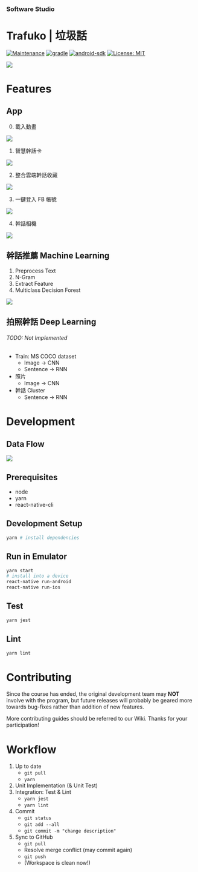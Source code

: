 ### Software Studio
# Trafuko | 垃圾話
[![Maintenance](https://img.shields.io/maintenance/yes/2017.svg)]()
[![gradle](https://img.shields.io/badge/gradle-1.2.3-orange.svg)](https://gradle.org/)
[![android-sdk](https://img.shields.io/badge/android%20sdk-24-brightgreen.svg)](https://developer.android.com)
[![License: MIT](https://img.shields.io/badge/License-MIT-yellow.svg)](https://opensource.org/licenses/MIT)

![](/metadata/logo.png)

# Features

## App

0. 載入動畫

![](/metadata/loading.gif)

1. 智慧幹話卡

![](/metadata/cards.gif)

2. 整合雲端幹話收藏

![](/metadata/fav.png)

3. 一鍵登入 FB 帳號

![](/metadata/login.gif)

4. 幹話相機

![](/metadata/camera.png)


## 幹話推薦 Machine Learning

1. Preprocess Text
2. N-Gram
3. Extract Feature
4. Multiclass Decision Forest

![](/metadata/ml.png)

## 拍照幹話 Deep Learning
###### TODO: Not Implemented

- Train: MS COCO dataset
    - Image → CNN
    - Sentence → RNN
- 照片
    - Image → CNN
- 幹話 Cluster
    - Sentence → RNN

# Development

## Data Flow

![](/metadata/data.png)

## Prerequisites

* node
* yarn
* react-native-cli

## Development Setup

```bash
yarn # install dependencies
```

## Run in Emulator

```bash
yarn start
# install into a device
react-native run-android
react-native run-ios
```

## Test

```bash
yarn jest
```

## Lint

```bash
yarn lint
```

# Contributing

Since the course has ended, the original development team may **NOT** involve with the program, but future releases will probably be geared more towards bug-fixes rather than addition of new features.

More contributing guides should be referred to our Wiki. Thanks for your participation!

# Workflow

1. Up to date
    - ```git pull```
    - ```yarn```
2. Unit Implementation (& Unit Test)
3. Integration: Test & Lint
    - ```yarn jest```
    - ```yarn lint```
4. Commit
    - ```git status```
    - ```git add --all```
    - ```git commit -m "change description"```
5. Sync to GitHub
    - ```git pull```
    - Resolve merge conflict (may commit again)
    - ```git push```
    - (Workspace is clean now!)

